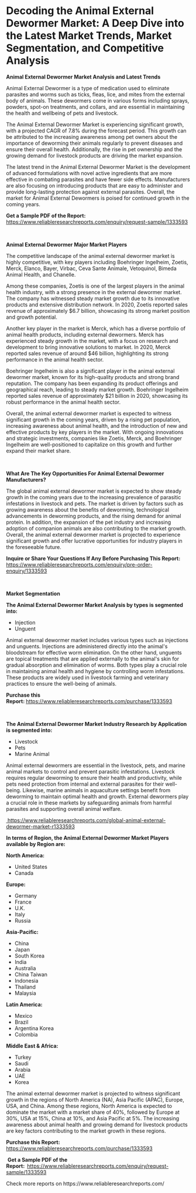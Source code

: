 <p><h1>Decoding the Animal External Dewormer Market: A Deep Dive into the Latest Market Trends, Market Segmentation, and Competitive Analysis</h1></p><p><strong>Animal External Dewormer Market Analysis and Latest Trends</strong></p>
<p><p>Animal External Dewormer is a type of medication used to eliminate parasites and worms such as ticks, fleas, lice, and mites from the external body of animals. These dewormers come in various forms including sprays, powders, spot-on treatments, and collars, and are essential in maintaining the health and wellbeing of pets and livestock.</p><p>The Animal External Dewormer Market is experiencing significant growth, with a projected CAGR of 7.8% during the forecast period. This growth can be attributed to the increasing awareness among pet owners about the importance of deworming their animals regularly to prevent diseases and ensure their overall health. Additionally, the rise in pet ownership and the growing demand for livestock products are driving the market expansion.</p><p>The latest trend in the Animal External Dewormer Market is the development of advanced formulations with novel active ingredients that are more effective in combating parasites and have fewer side effects. Manufacturers are also focusing on introducing products that are easy to administer and provide long-lasting protection against external parasites. Overall, the market for Animal External Dewormers is poised for continued growth in the coming years.</p></p>
<p><strong>Get a Sample PDF of the Report:&nbsp;</strong> <a href="https://www.reliableresearchreports.com/enquiry/request-sample/1333593">https://www.reliableresearchreports.com/enquiry/request-sample/1333593</a></p>
<p>&nbsp;</p>
<p><strong>Animal External Dewormer Major Market Players</strong></p>
<p><p>The competitive landscape of the animal external dewormer market is highly competitive, with key players including Boehringer Ingelheim, Zoetis, Merck, Elanco, Bayer, Virbac, Ceva Sante Animale, Vetoquinol, Bimeda Animal Health, and Chanelle.</p><p>Among these companies, Zoetis is one of the largest players in the animal health industry, with a strong presence in the external dewormer market. The company has witnessed steady market growth due to its innovative products and extensive distribution network. In 2020, Zoetis reported sales revenue of approximately $6.7 billion, showcasing its strong market position and growth potential.</p><p>Another key player in the market is Merck, which has a diverse portfolio of animal health products, including external dewormers. Merck has experienced steady growth in the market, with a focus on research and development to bring innovative solutions to market. In 2020, Merck reported sales revenue of around $46 billion, highlighting its strong performance in the animal health sector.</p><p>Boehringer Ingelheim is also a significant player in the animal external dewormer market, known for its high-quality products and strong brand reputation. The company has been expanding its product offerings and geographical reach, leading to steady market growth. Boehringer Ingelheim reported sales revenue of approximately $21 billion in 2020, showcasing its robust performance in the animal health sector.</p><p>Overall, the animal external dewormer market is expected to witness significant growth in the coming years, driven by a rising pet population, increasing awareness about animal health, and the introduction of new and effective products by key players in the market. With ongoing innovations and strategic investments, companies like Zoetis, Merck, and Boehringer Ingelheim are well-positioned to capitalize on this growth and further expand their market share.</p></p>
<p>&nbsp;</p>
<p><strong>What Are The Key Opportunities For Animal External Dewormer Manufacturers?</strong></p>
<p><p>The global animal external dewormer market is expected to show steady growth in the coming years due to the increasing prevalence of parasitic infestations in livestock and pets. The market is driven by factors such as growing awareness about the benefits of deworming, technological advancements in deworming products, and the rising demand for animal protein. In addition, the expansion of the pet industry and increasing adoption of companion animals are also contributing to the market growth. Overall, the animal external dewormer market is projected to experience significant growth and offer lucrative opportunities for industry players in the foreseeable future.</p></p>
<p><strong>Inquire or Share Your Questions If Any Before Purchasing This Report:</strong> <a href="https://www.reliableresearchreports.com/enquiry/pre-order-enquiry/1333593">https://www.reliableresearchreports.com/enquiry/pre-order-enquiry/1333593</a></p>
<p>&nbsp;</p>
<p><strong>Market Segmentation</strong></p>
<p><strong>The Animal External Dewormer Market Analysis by types is segmented into:</strong></p>
<p><ul><li>Injection</li><li>Unguent</li></ul></p>
<p><p>Animal external dewormer market includes various types such as injections and unguents. Injections are administered directly into the animal's bloodstream for effective worm elimination. On the other hand, unguents are topical treatments that are applied externally to the animal's skin for gradual absorption and elimination of worms. Both types play a crucial role in maintaining animal health and hygiene by controlling worm infestations. These products are widely used in livestock farming and veterinary practices to ensure the well-being of animals.</p></p>
<p><strong>Purchase this Report:&nbsp;</strong><a href="https://www.reliableresearchreports.com/purchase/1333593">https://www.reliableresearchreports.com/purchase/1333593</a></p>
<p>&nbsp;</p>
<p><strong>The Animal External Dewormer Market Industry Research by Application is segmented into:</strong></p>
<p><ul><li>Livestock</li><li>Pets</li><li>Marine Animal</li></ul></p>
<p><p>Animal external dewormers are essential in the livestock, pets, and marine animal markets to control and prevent parasitic infestations. Livestock requires regular deworming to ensure their health and productivity, while pets need protection from internal and external parasites for their well-being. Likewise, marine animals in aquaculture settings benefit from deworming to maintain optimal health and growth. External dewormers play a crucial role in these markets by safeguarding animals from harmful parasites and supporting overall animal welfare.</p></p>
<p><a href="https://www.reliableresearchreports.com/global-animal-external-dewormer-market-r1333593">&nbsp;https://www.reliableresearchreports.com/global-animal-external-dewormer-market-r1333593</a></p>
<p><strong>In terms of Region, the Animal External Dewormer Market Players available by Region are:</strong></p>
<p>
    <p> <strong> North America: </strong>
        <ul>
            <li>United States</li>
            <li>Canada</li>
        </ul>
        </p> 
    <p> <strong> Europe: </strong>
        <ul>
            <li>Germany</li>
            <li>France</li>
            <li>U.K.</li>
            <li>Italy</li>
            <li>Russia</li>
        </ul>
        </p> 
    <p> <strong> Asia-Pacific: </strong>
        <ul>
            <li>China</li>
            <li>Japan</li>
            <li>South Korea</li>
            <li>India</li>
            <li>Australia</li>
            <li>China Taiwan</li>
            <li>Indonesia</li>
            <li>Thailand</li>
            <li>Malaysia</li>
        </ul>
        </p> 
    <p> <strong> Latin America: </strong>
        <ul>
            <li>Mexico</li>
            <li>Brazil</li>
            <li>Argentina Korea</li>
            <li>Colombia</li>
        </ul>
        </p> 
    <p> <strong> Middle East & Africa: </strong>
        <ul>
            <li>Turkey</li>
            <li>Saudi</li>
            <li>Arabia</li>
            <li>UAE</li>
            <li>Korea</li>
        </ul>
    </p>
    </p>
<p><p>The animal external dewormer market is projected to witness significant growth in the regions of North America (NA), Asia Pacific (APAC), Europe, USA, and China. Among these regions, North America is expected to dominate the market with a market share of 40%, followed by Europe at 30%, USA at 15%, China at 10%, and Asia Pacific at 5%. The increasing awareness about animal health and growing demand for livestock products are key factors contributing to the market growth in these regions.</p></p>
<p><strong>Purchase this Report: </strong><a href="https://www.reliableresearchreports.com/purchase/1333593">https://www.reliableresearchreports.com/purchase/1333593</a></p>
<p>&nbsp;<strong>Get a Sample PDF of the Report:&nbsp;&nbsp;</strong><a href="https://www.reliableresearchreports.com/enquiry/request-sample/1333593">https://www.reliableresearchreports.com/enquiry/request-sample/1333593</a></p>
<p><strong></strong></p>
<p>Check more reports on https://www.reliableresearchreports.com/</p>